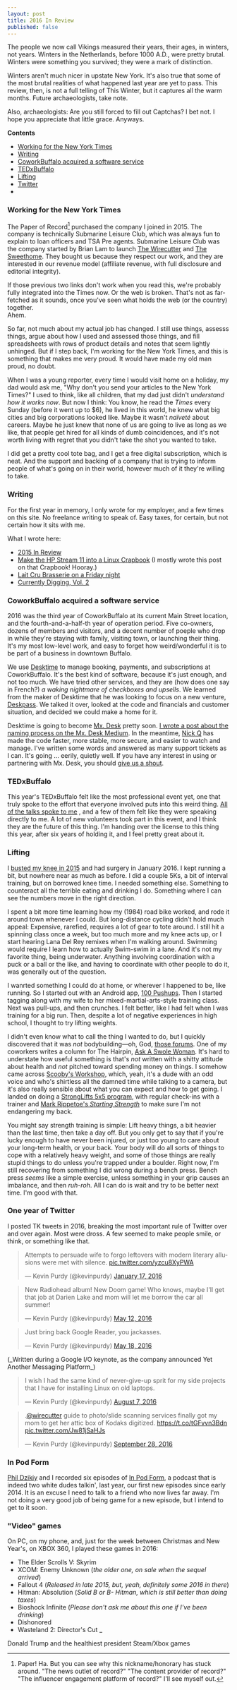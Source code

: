 ```yaml
---
layout: post
title: 2016 In Review
published: false
---
```


The people we now call Vikings measured their years, their ages, in winters,
not years. Winters in the Netherlands, before 1000 A.D., were pretty brutal.  
Winters were something you survived; they were a mark of distinction.

Winters aren't much nicer in upstate New York. It's also true that some of the most brutal
realities of what happened last year are yet to pass. This review, then, is not
a full telling of This Winter, but it captures all the warm months.  Future
archaeologists, take note.  

Also, archaeologists: Are you still forced to fill out Captchas? I bet not. I
hope you appreciate that little grace. Anyways.

**Contents**

+ [Working for the New York Times](#times)
+ [Writing](#writing)
+ [CoworkBuffalo acquired a software service](#cowork)
+ [TEDxBuffalo](#tedx)
+ [Lifting](#lifting)
+ [Twitter](#twitter)
+

<a name="times"></a>

### Working for the New York Times

The Paper of Record[^1] purchased the company I joined in 2015. The company is
technically Submarine Leisure Club, which was always fun to explain to loan
officers and TSA Pre agents. Submarine Leisure Club was the company started by
Brian Lam to launch [The Wirecutter](http://thewirecutter.com) and [The
Sweethome](http://thesweethome.com). They bought us because they respect our
work, and they are interested in our revenue model (affiliate revenue, with
full disclosure and editorial integrity).

If those previous two links don't work when you read this, we're probably fully
integrated into the Times now. Or the web is broken. That's not as far-fetched
as it sounds, once you've seen what holds the web (or the country) together.  
Ahem.

So far, not much about my actual job has changed. I still use things, assesss
things, argue about how I used and assessed those things, and fill spreadsheets
with rows of product details and notes that seem lightly unhinged. But if I
step back, I'm working for the New York Times, and this is something that makes
me very proud. It would have made my old man proud, no doubt.

When I was a young reporter, every time I would visit home on a holiday, my dad
would ask me, "Why don't you send your articles to the New York Times?" I used
to think, like all children, that my dad just didn't _understand how it works
now_. But now I think: You know, he read the _Times_ every Sunday (before it
went up to $6), he lived in this world, he knew what big cities and big
corporations looked like. Maybe it wasn't _naïveté_ about careers. Maybe he
just knew that none of us are going to live as long as we like, that people get
hired for all kinds of dumb coincidences, and it's not worth living with regret
that you didn't take the shot you wanted to take.

I did get a pretty cool tote bag, and I get a free digital subscription, which
is neat. And the support and backing of a company that is trying to inform
people of what's going on in their world, however much of it they're willing to take.

<a name="writing"></a>

### Writing

For the first year in memory, I only wrote for my employer, and a few times on this site. No freelance writing to speak of. Easy taxes, for certain, but not certain how it sits with me.

What I wrote here:

+ [2015 In Review](http://thepurdman.com/2015-in-review/)
+ [Make the HP Stream 11 into a Linux Crapbook](http://thepurdman.com/install-galliumos-linux-on-hp-stream-11/) (I mostly wrote this post on that Crapbook! Hooray.)
+ [Lait Cru Brasserie on a Friday night](http://thepurdman.com/post-about-food/)
+ [Currently Digging, Vol. 2](http://thepurdman.com/currently-digging-2/)

<a name="cowork"></a>

### CoworkBuffalo acquired a software service

2016 was the third year of CoworkBuffalo at its current Main Street location, and the fourth-and-a-half-th year of operation period. Five co-owners, dozens of members and visitors, and a decent number of poeple who drop in while they're staying with family, visiting town, or launching their thing. It's my most low-level work, and easy to forget how weird/wonderful it is to be part of a business in downtown Buffalo.

We use [Desktime](http://desktimeapp.com) to manage booking, payments, and subscriptions at CoworkBuffalo. It's the best kind of software, because it's just enough, and not too much. We have tried other services, and they are (how does one say in French?) _a waking nightmare of checkboxes and upsells_. We learned from the maker of Desktime that he was looking to focus on a new venture, [Deskpass](http://deskpass.com). We talked it over, looked at the code and financials and customer situation, and decided we could make a home for it.

Desktime is going to become [Mx. Desk](http://mxdesk.com) pretty soon. [I wrote a post about the naming process on the Mx. Desk Medium](https://medium.com/mx-desk/how-we-came-up-with-the-name-for-mx-desk-36a0d0b974cf). In the meantime, [Nick Q](http://twitter.com/qrush) has made the code faster, more stable, more secure, and easier to watch and manage. I've written some words and answered as many support tickets as I can. It's going ... eerily, quietly well. If you have any interest in using or partnering with Mx. Desk, you
should [give us a shout](mailto:hello@mxdesk.com).

<a name="tedx"></a>

### TEDxBuffalo

This year's TEDxBuffalo felt like the most professional event yet, one that truly spoke to the effort that everyone involved puts into this weird thing. [All of the talks spoke to me](https://www.youtube.com/playlist?list=PLsRNoUx8w3rO8QwWGAI84PTE9h6soHIXz)
, and a few of them felt like they were speaking directly to me. A lot of new volunteers took part in this event, and I think they are the future of this thing. I'm handing over the license to this thing this year, after six years of holding it, and I feel pretty great about it.

<a name="lifting"></a>

### Lifting

I [busted my knee in 2015](http://thepurdman.com/2015-in-review/#knee) and had surgery in January 2016. I kept running a bit, but nowhere near as much as before. I did a couple 5Ks, a bit of interval training, but on borrowed knee time. I needed something else. Something to counteract all the terrible eating and drinking I do. Something where I can see the numbers move in the right direction.

I spent a bit more time learning how my (1984) road bike worked, and rode it around town whenever I could. But long-distance cycling didn't hold much appeal: Expensive, rarefied, requires a lot of gear to tote around. I still hit a spinning class once a week, but too much more and my knee acts up, or I start hearing Lana Del Rey remixes when I'm walking around. Swimming would require I learn how to actually Swim-swim in a lane. And it's not my favorite thing, being underwater. Anything involving coordination with a puck or a ball or the like, and having to coordinate with other people to do it, was generally out of the question.

I wanrted something I could do at home, or wherever I happened to be, like running.  So I started out with an Android app, [100 Pushups](https://play.google.com/store/apps/details?id=alexcrusher.just6weeks.pushups). Then I started tagging along with my wife to her mixed-martial-arts-style training class. Next was pull-ups, and then crunches. I felt better, like I had felt when I was training for a big run. Then, despite a lot of negative experiences in high school, I thought to try lifting weights.

I didn't even know what to call the thing I wanted to do, but I quickly discovered that it was _not_ bodybuilding―oh, God, [those forums](http://forum.bodybuilding.com/showthread.php?t=107926751&pagenumber=1). One of my coworkers writes a column for The Hairpin, [Ask A Swole Woman](https://thehairpin.com/ask-a-swole-woman-getting-started-36849181c388). It's hard to understate how useful something is that's _not_ written with a shitty attitude about health and _not_ pitched toward spending money on things. I somehow came across [Scooby's Workshop](http://scoobysworkshop.com/), which, yeah, it's a dude with an odd voice and who's shirtless all the damned time while talking to a camera, but it's also really sensible about what you can expect and how to get going. I landed on doing a [StrongLifts 5x5 program](http://stronglifts.com/5x5/), with regular check-ins with a trainer and [Mark Rippetoe's _Starting Strength_](http://startingstrength.com/) to make sure I'm not endangering my back.

You might say strength training is simple: Lift heavy things, a bit heavier than the last time, then take a day off. But you only get to say that if you're lucky enough to have never been injured, or just too young to care about your long-term health, or your back. Your body will do all sorts of things to cope with a relatively heavy weight, and some of those things are really stupid things to do unless you're trapped under a boulder. Right now, I'm still recovering from something I did wrong during a bench press. Bench press _seems_ like a simple exercise, unless something in your grip causes an imbalance, and then _ruh-roh_. All I can do is wait and try to be better next time. I'm good with that.

<a name="twitter"></a>

### One year of Twitter

I posted TK tweets in 2016, breaking the most important rule of Twitter over and over again. Most were dross. A few seemed to make people smile, or think, or something like that.

<blockquote class="twitter-tweet" data-lang="en"><p lang="en" dir="ltr">Attempts to persuade wife to forgo leftovers with modern literary allusions were met with silence. <a href="https://t.co/yzcu8XyPWA">pic.twitter.com/yzcu8XyPWA</a></p>&mdash; Kevin Purdy (@kevinpurdy) <a href="https://twitter.com/kevinpurdy/status/688841615960592384">January 17, 2016</a></blockquote>
<script async src="//platform.twitter.com/widgets.js" charset="utf-8"></script>

<blockquote class="twitter-tweet" data-lang="en"><p lang="en" dir="ltr">New Radiohead album! New Doom game! Who knows, maybe I&#39;ll get that job at Darien Lake and mom will let me borrow the car all summer!</p>&mdash; Kevin Purdy (@kevinpurdy) <a href="https://twitter.com/kevinpurdy/status/730581928311672832">May 12, 2016</a></blockquote>
<script async src="//platform.twitter.com/widgets.js" charset="utf-8"></script>

<blockquote class="twitter-tweet" data-lang="en"><p lang="en" dir="ltr">Just bring back Google Reader, you jackasses.</p>&mdash; Kevin Purdy (@kevinpurdy) <a href="https://twitter.com/kevinpurdy/status/732991905017958400">May 18, 2016</a></blockquote>
<script async src="//platform.twitter.com/widgets.js" charset="utf-8"></script>
(_Written during a Google I/O keynote, as the company announced Yet Another Messaging Platform_)

<blockquote class="twitter-tweet" data-lang="en"><p lang="en" dir="ltr">I wish I had the same kind of never-give-up sprit for my side projects that I have for installing Linux on old laptops.</p>&mdash; Kevin Purdy (@kevinpurdy) <a href="https://twitter.com/kevinpurdy/status/762422690753814530">August 7, 2016</a></blockquote>
<script async src="//platform.twitter.com/widgets.js" charset="utf-8"></script>

<blockquote class="twitter-tweet" data-lang="en"><p lang="en" dir="ltr">.<a href="https://twitter.com/wirecutter">@wirecutter</a> guide to photo/slide scanning services finally got my mom to get her attic box of Kodaks digitized. <a href="https://t.co/tGFvvn3Bdn">https://t.co/tGFvvn3Bdn</a> <a href="https://t.co/Jw81jSaHJs">pic.twitter.com/Jw81jSaHJs</a></p>&mdash; Kevin Purdy (@kevinpurdy) <a href="https://twitter.com/kevinpurdy/status/781226463450324992">September 28, 2016</a></blockquote>
<script async src="//platform.twitter.com/widgets.js" charset="utf-8"></script>

### In Pod Form

[Phil Dzikiy](http://twitter.com/phildzikiy) and I recorded six episodes of [In Pod Form](http://inpodform.com), a podcast that is indeed two white dudes talkin', last year, our first new episodes since early 2014. It is an excuse I need to talk to a friend who now lives far away. I'm not doing a very good job of being game for a new episode, but I intend to get to it soon.

### "Video" games

On PC, on my phone, and, just for the week between Christmas and New Year's, on XBOX 360, I played these games in 2016:

+ The Elder Scrolls V: Skyrim
+ XCOM: Enemy Unknown (_the older one, on sale when the sequel arrived_)
+ Fallout 4 (_Released in late 2015, but, yeah, definitely some 2016 in there_)
+ Hitman: Absolution (_Solid B or B- Hitman, which is still better than doing taxes_)
+ Bioshock Infinite (_Please don't ask me about this one if I've been drinking_)
+ Dishonored
+ Wasteland 2: Director's Cut
_

Donald Trump and the healthiest president
Steam/Xbox games


[^1]: Paper! Ha. But you can see why this nickname/honorary has stuck around. "The news outlet of record?" "The content provider of record?" "The influencer engagement platform of record?" I'll see myself out.

